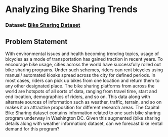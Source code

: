 # Analyzing Bike Sharing Trends

### Dataset: [Bike Sharing Dataset](https://archive.ics.uci.edu/ml/datasets/Bike+Sharing+Dataset)

## Problem Statement

With environmental issues and health becoming trending topics, usage of bicycles as a mode of
transportation has gained traction in recent years. To encourage bike usage, cities across the world have
successfully rolled out bike sharing programs. Under such schemes, riders can rent bicycles using manual/
automated kiosks spread across the city for defined periods. In most cases, riders can pick up bikes from one
location and return them to any other designated place.
The bike sharing platforms from across the world are hotspots of all sorts of data, ranging from travel
time, start and end location, demographics of riders, and so on. This data along with alternate sources
of information such as weather, traffic, terrain, and so on makes it an attractive proposition for different
research areas.
The Capital Bike Sharing dataset contains information related to one such bike sharing program
underway in Washington DC. Given this augmented (bike sharing details along with weather information)
dataset, can we forecast bike rental demand for this program?

